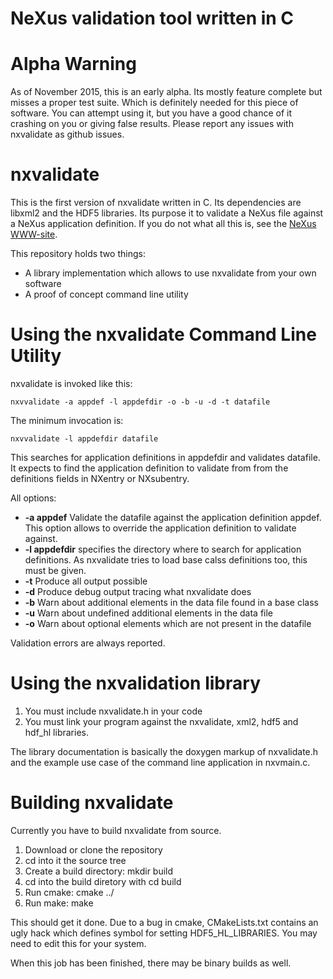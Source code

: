 
NeXus validation tool written in C
=====================================

# Alpha Warning
As of November 2015, this is an early alpha. Its mostly feature complete
but misses a proper test suite. Which is definitely needed for this piece
of software. You can attempt using it, but you have a good chance of it
crashing on you or giving false results. Please report any issues with
nxvalidate as github issues.


# nxvalidate
This is the first version of nxvalidate written in C. Its dependencies
are libxml2 and the HDF5 libraries. Its purpose it to validate a NeXus file
against a NeXus application definition. If you do not what all this is, see
the [NeXus WWW-site](http://www.nexusformat.org).

This repository holds two things:

* A library implementation which allows to use nxvalidate from your own
  software
* A proof of concept command line utility

# Using the nxvalidate Command Line Utility

nxvalidate is invoked like this:

    nxvvalidate -a appdef -l appdefdir -o -b -u -d -t datafile


The minimum invocation is:

    nxvvalidate -l appdefdir datafile

This searches for application definitions in appdefdir and validates datafile.
It expects to find the application definition to validate from from the
definitions fields in NXentry or NXsubentry.

All options:

* **-a appdef** Validate the datafile against the application definition appdef.
  This option allows to override the  application definition to validate against.
* **-l appdefdir** specifies the directory where to search for application
   definitions. As nxvalidate tries to load base calss definitions too, this must
	 be given.
* **-t** Produce all output possible
* **-d** Produce debug output tracing what nxvalidate does
* **-b** Warn about additional elements in the data file found in a base class
* **-u** Warn about undefined additional elements in the data file
* **-o** Warn about optional elements which are not present in the datafile

Validation errors are always reported.

# Using the nxvalidation library

1. You must include nxvalidate.h in your code
2. You must link your program against the nxvalidate, xml2, hdf5 and hdf_hl
   libraries.

The library documentation is basically the doxygen  markup of nxvalidate.h
and the example use case of the command line application in nxvmain.c.

# Building nxvalidate

Currently you have to build nxvalidate from source.

1. Download or clone the repository
2. cd into it the source tree
3. Create a build directory: mkdir build
4. cd into the build diretory with cd build
5. Run cmake: cmake ../
6. Run make: make

This should get it done. Due to a bug in cmake, CMakeLists.txt contains an
ugly hack which  defines symbol for setting HDF5_HL_LIBRARIES. You may need
to edit this for your system.

When this job has been finished, there may be binary builds as well.
